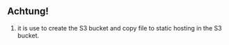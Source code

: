 ## Achtung!

1. it is use to create the S3 bucket and copy file to static hosting in the S3 bucket. 